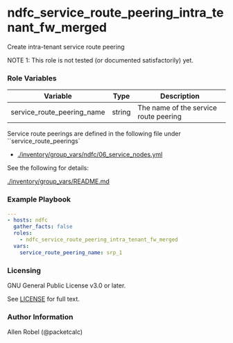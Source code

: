 # ndfc_service_route_peering_intra_tenant_fw_merged

Create intra-tenant service route peering

NOTE 1: This role is not tested (or documented satisfactorily) yet.

### Role Variables

Variable                   | Type  | Description
---------------------------|-------|----------------------------------------
service_route_peering_name | string | The name of the service route peering

Service route peerings are defined in the following file under ``service_route_peerings`

- [./inventory/group_vars/ndfc/06_service_nodes.yml](/inventory/group_vars/ndfc/06_service_nodes.yml)

See the following for details:

[./inventory/group_vars/README.md](/inventory/group_vars/README.md)


### Example Playbook

```yaml
---
- hosts: ndfc
  gather_facts: false
  roles:
    - ndfc_service_route_peering_intra_tenant_fw_merged
  vars:
    service_route_peering_name: srp_1
```

### Licensing

GNU General Public License v3.0 or later.

See [LICENSE](https://www.gnu.org/licenses/gpl-3.0.txt) for full text.

### Author Information

Allen Robel (@packetcalc)
